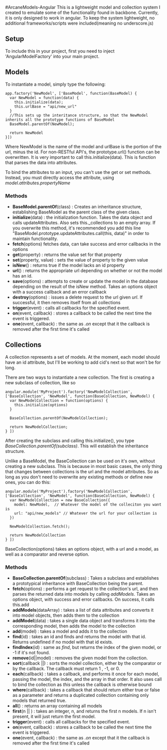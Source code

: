 #ArcaneModels-Angular
This is a lightweight model and collection system I created to emulate some of the functionality found in backbone. Currently, it is only designed to work in angular. To keep the system lightweight, no additional frameworks/scripts were included(meaning no underscore.js)


## Setup
To include this in your project, first you need to inject 'AngularModelFactory' into your main project.


## Models
To instantiate a model, simply type the following:

```
app.factory('NewModel', ['BaseModel', function(BaseModel) {
  var NewModel = function(data) {
    this.initialize(data);
    this.urlBase = "api/new_url"
  }
  //This sets up the interitance structure, so that the NewModel inherits all the prototype functions of BaseModel
  BaseModel.parentOf(NewModel);

  return NewModel
}])

```
Where NewModel is the name of the model and urlBase is the portion of the url, minus the id.  For non-RESTful API's, the prototype.url() function can be overwritten. It is very important to call this.initialize(data). This is function that parses the data into attributes.  

To bind the attributes to an input, you can't use the get or set methods. Instead, you must directly access the attribute, using _model.attributes.propertyName_

### Methods

+ **BaseModel.parentOf**(class) : Creates an inheritance structure, establishing BaseModel as the parent class of the given class.
+ **initialize**(data) : the initialization function. Takes the data object and calls updateAttributes. Also sets this.\_collections to an empty array. If you overwrite this method, it's recommended you add this line "BaseModel.prototype.updateAttributes.call(this, data)" in order to maintain functionality.
+ **fetch**(options) fetches data, can take success and error callbacks in the options
+ **get**(property) : returns the value set for that property
+ **set**(property, value) : sets the value of property to the given value
+ **isNew**() : returns true if the model lacks an id property
+ **url**() : returns the appropriate url depending on whether or not the model has an id.
+ **save**(options) : attempts to create or update the model in the database depending on the result of the isNew method. Takes an options object with a success callback and an error callback
+ **destroy**(options) : issues a delete request to the url given _url_. If successful, it then removes itself from all collections
+ **trigger**(event) : calls all callbacks for the specified event.
+ **on**(event, callback) : stores a callback to be called the next time the event is triggered.
+ **one**(event, callback) : the same as _.on_ except that it the callback is removed after the first time it's called


## Collections
  A collection represents a set of models. At the moment, each model should have an id attribute, but I'll be working to add cid's next so that won't be for long.

  There are two ways to instantiate a new collection. The first is creating a new subclass of collection, like so
  ```
  angular.module('MyProject').factory('NewModelCollection', ['BaseCollection', 'NewModel', function(BaseCollection, NewModel) {
    var NewModelCollection = function(options) {
      this.initialize(options)
    }

    BaseCollection.parentOf(NewModelCollection);

    return NewModelCollection;
  } ])

  ```
  After creating the subclass and calling this.initialize(), you type _BaseCollection.parentOf(subclass)_. This will establish the inheritance structure.

   Unlike a BaseModel, the BaseCollection can be used on it's own, without creating a new subclass. This is because in most basic cases, the only thing that changes between collections is the url and the model attributes. So as long as you don't need to overwrite any existing methods or define new ones, you can do this:

   ```
   angular.module('MyProject').factory('NewModelCollection', ['BaseCollection', 'NewModel', function(BaseCollection, NewModel) {
     var NewModelCollection = new BaseCollection({
       model: NewModel,  // Whatever the model of the colleciton you want is
       url: "api/new_models" // Whatever the url for your collection is
     })

     NewModelCollection.fetch();

     return NewModelCollection
   } ])
   ```

   BaseCollection(options) takes an options object, with a url and a model, as well as a comparator and reverse option.


### Methods
+ **BaseCollection.parentOf**(subclass) : Takes a subclass and establishes a prototypical inheritance with BaseCollection being the parent.
+ **fetch**(options) : performs a get request to the collection's url, and then parses the returned data into models by calling _addModels_. Takes an options object, with success and error callbacks. On success, it calls this.add
+ **addModels**(dataArray) : takes a list of data attributes and converts it into model objects, then adds them to the collection
+ **addModel**(data) : takes a single data object and transforms it into the corresponding model, then adds the model to the collection
+ **add**(model) : takes a model and adds it to the collection
+ **find**(id) : takes an id and finds and returns the model with that id. Returns undefined if no model with that id exists.
+ **findIndex**(id) : same as _find_, but returns the index of the given model, or -1 if it's not found.
+ **remove**(id||model) : removes the given model from the collection.
+ **sort**(callback ||) : sorts the model collection, either by the comparator or by the callback. The callback must return 1 , -1, or 0.
+ **each**(callback) : takes a callback, and performs it once for each model, passing the model, the index, and the array in that order. It also uses call to bind the collection as _this_ unless the callback is otherwise bound
+ **where**(callback) : takes a callback that should return either true or false as a parameter and returns a duplicated collection containing only models that returned true.
+ **all**() : returns an array containing all models
+ **first**(n || ) : takes an integer, n, and returns the first n models. If n isn't present, it will just return the first model.
+ **trigger**(event) : calls all callbacks for the specified event.
+ **on**(event, callback) : stores a callback to be called the next time the event is triggered.
+ **one**(event, callback) : the same as _.on_ except that it the callback is removed after the first time it's called
